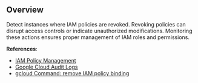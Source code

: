 ## Overview

Detect instances where IAM policies are revoked. Revoking policies can disrupt access controls or indicate unauthorized modifications. Monitoring these actions ensures proper management of IAM roles and permissions.

**References**:
- [IAM Policy Management](https://cloud.google.com/iam/docs/policies)
- [Google Cloud Audit Logs](https://cloud.google.com/logging/docs/audit)
- [gcloud Command: remove IAM policy binding](https://cloud.google.com/sdk/gcloud/reference/projects/remove-iam-policy-binding)
